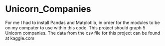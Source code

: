 # Unicorn_Companies
For me I had to install Pandas and Matplotlib, in order for the modules to be on my computer to use within this code. 
This project should graph 5 Unicorn companies. The data from the csv file for this project can be found at kaggle.com 
